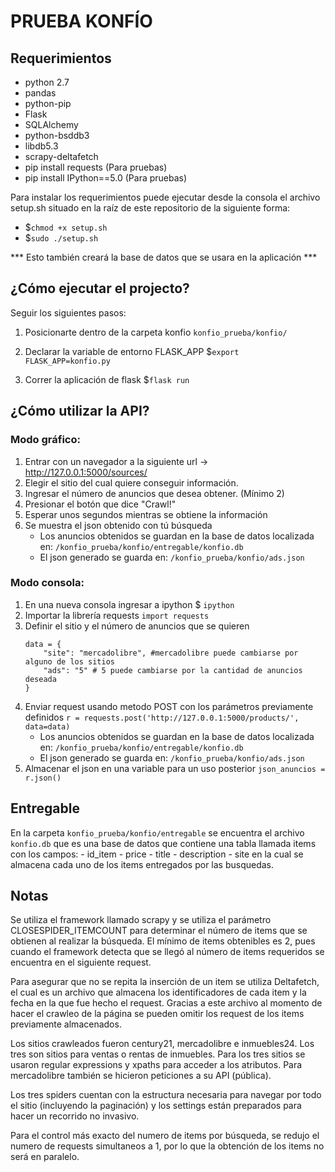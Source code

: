 # PRUEBA KONFÍO

## Requerimientos
* python 2.7
* pandas
* python-pip
* Flask
* SQLAlchemy
* python-bsddb3
* libdb5.3
* scrapy-deltafetch
* pip install requests (Para pruebas)
* pip install IPython==5.0 (Para pruebas)

Para instalar los requerimientos puede ejecutar desde la consola el archivo setup.sh situado en la raíz de este repositorio de la siguiente forma: 

* $```chmod +x setup.sh```
* $```sudo ./setup.sh```

*** Esto también creará la base de datos que se usara en la aplicación ***


## ¿Cómo ejecutar el projecto?

Seguir los siguientes pasos:
      
1.  Posicionarte dentro de la carpeta konfio
    ```konfio_prueba/konfio/ ```          
        
2.  Declarar la variable de entorno FLASK_APP
    $```export FLASK_APP=konfio.py ``` 
3.  Correr la aplicación de flask
    $```flask run```
    
    
## ¿Cómo utilizar la API?

### Modo gráfico:

1. Entrar con un navegador a la siguiente url -> http://127.0.0.1:5000/sources/
2. Elegir el sitio del cual quiere conseguir información. 
3. Ingresar el número de anuncios que desea obtener. (Mínimo 2)
4. Presionar el botón que dice "Crawl!"
5. Esperar unos segundos mientras se obtiene la información
6. Se muestra el json obtenido con tú búsqueda 
    * Los anuncios obtenidos se guardan en la base de datos localizada en: ```/konfio_prueba/konfio/entregable/konfio.db```
    * El json generado se guarda en:  ```/konfio_prueba/konfio/ads.json```
    
### Modo consola:      
1. En una nueva consola ingresar a ipython
    $ ```ipython```
2. Importar la librería requests
   ```import requests```
3. Definir el sitio y el número de anuncios que se quieren
    ```
    data = {
        "site": "mercadolibre", #mercadolibre puede cambiarse por alguno de los sitios
        "ads": "5" # 5 puede cambiarse por la cantidad de anuncios deseada
    }
    ```
4. Enviar request usando metodo POST con los parámetros previamente definidos
   ```r = requests.post('http://127.0.0.1:5000/products/', data=data)```
    * Los anuncios obtenidos se guardan en la base de datos localizada en: ```/konfio_prueba/konfio/entregable/konfio.db```
    * El json generado se guarda en:  ```/konfio_prueba/konfio/ads.json```
5. Almacenar el json en una variable para un uso posterior
    ```json_anuncios = r.json()```


## Entregable
En la carpeta  ```konfio_prueba/konfio/entregable``` se encuentra el archivo ```konfio.db```
que es una base de datos que contiene una tabla llamada items con los campos:
    - id_item
    - price
    - title
    - description
    - site
en la cual se almacena cada uno de los items entregados por las busquedas.

## Notas
Se utiliza el framework llamado scrapy y se utiliza el parámetro CLOSESPIDER_ITEMCOUNT para determinar el número de items
que se obtienen al realizar la búsqueda. El mínimo de items obtenibles es 2, pues cuando el framework detecta que se llegó al número de items requeridos se encuentra en el siguiente request.

Para asegurar que no se repita la inserción de un item se utiliza Deltafetch, el cual es un archivo que almacena los identificadores de cada item y la fecha en la que fue hecho el request. Gracias a este archivo al momento de hacer el crawleo de la página se pueden omitir los request de los items previamente almacenados.

Los sitios crawleados fueron century21, mercadolibre e inmuebles24. Los tres son sitios para ventas o rentas de inmuebles.
Para los tres sitios se usaron regular expressions y xpaths para acceder a los atributos. Para mercadolibre también se hicieron peticiones a su API (pública).

Los tres spiders cuentan con la estructura necesaria para navegar por todo el sitio (incluyendo la paginación) y los settings están preparados para hacer un recorrido no invasivo.

Para el control más exacto del numero de items por búsqueda, se redujo el numero de requests simultaneos a 1, por lo que la obtención de los items no será en paralelo.
